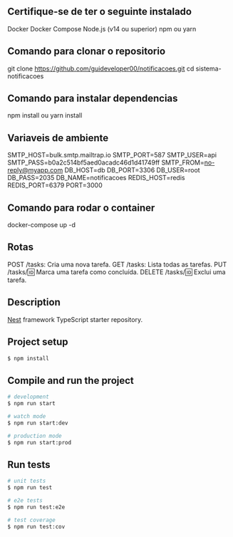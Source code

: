 ## Certifique-se de ter o seguinte instalado

Docker
Docker Compose
Node.js (v14 ou superior)
npm ou yarn

## Comando para clonar o repositorio

git clone https://github.com/guideveloper00/notificacoes.git
cd sistema-notificacoes

## Comando para instalar dependencias

npm install ou yarn install

## Variaveis de ambiente

SMTP_HOST=bulk.smtp.mailtrap.io
SMTP_PORT=587
SMTP_USER=api
SMTP_PASS=b0a2c514bf5aed0acadc46d1d41749ff
SMTP_FROM=no-reply@myapp.com
DB_HOST=db
DB_PORT=3306
DB_USER=root
DB_PASS=2035
DB_NAME=notificacoes
REDIS_HOST=redis
REDIS_PORT=6379
PORT=3000

## Comando para rodar o container

docker-compose up -d

## Rotas

POST /tasks: Cria uma nova tarefa.
GET /tasks: Lista todas as tarefas.
PUT /tasks/:id: Marca uma tarefa como concluída.
DELETE /tasks/:id: Exclui uma tarefa.

## Description

[Nest](https://github.com/nestjs/nest) framework TypeScript starter repository.

## Project setup

```bash
$ npm install
```

## Compile and run the project

```bash
# development
$ npm run start

# watch mode
$ npm run start:dev

# production mode
$ npm run start:prod
```

## Run tests

```bash
# unit tests
$ npm run test

# e2e tests
$ npm run test:e2e

# test coverage
$ npm run test:cov
```